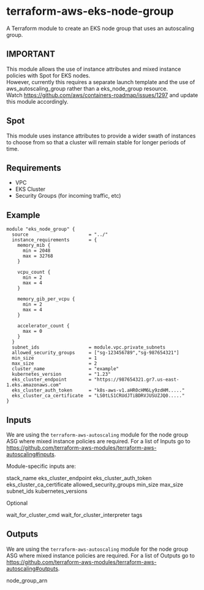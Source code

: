 # terraform-aws-eks-node-group

A Terraform module to create an EKS node group that uses an autoscaling group.

## IMPORTANT

This module allows the use of instance attributes and mixed instance policies with Spot for EKS nodes. 
<br>However, currently this requires a separate launch template and the use of aws_autoscaling_group rather than a eks_node_group resource.
<br>Watch https://github.com/aws/containers-roadmap/issues/1297 and update this module accordingly.

## Spot
This module uses instance attributes to provide a wider swath of instances to choose from so that a cluster will remain stable for longer periods of time.

## Requirements

* VPC
* EKS Cluster
* Security Groups (for incoming traffic, etc)


## Example

```
module "eks_node_group" {
  source                      = "../"
  instance_requirements       = {
    memory_mib {
      min = 2048
      max = 32768
    }

    vcpu_count {
      min = 2
      max = 4
    }

    memory_gib_per_vcpu {
      min = 2
      max = 4
    }

    accelerator_count {
      max = 0
    }
  }
  subnet_ids                  = module.vpc.private_subnets
  allowed_security_groups     = ["sg-123456789","sg-987654321"]
  min_size                    = 1
  max_size                    = 2
  cluster_name                = "example"
  kubernetes_version          = "1.23"
  eks_cluster_endpoint        = "https://987654321.gr7.us-east-1.eks.amazonaws.com"
  eks_cluster_auth_token      = "k8s-aws-v1.aHR0cHM6Ly9zdHM....."
  eks_cluster_ca_certificate  = "LS0tLS1CRUdJTiBDRVJUSUZJQ0....."
}
```

## Inputs

We are using the `terraform-aws-autoscaling` module for the node group ASG where mixed instance policies are required. For a list of Inputs go to https://github.com/terraform-aws-modules/terraform-aws-autoscaling#inputs.

Module-specific inputs are:

stack_name
eks_cluster_endpoint
eks_cluster_auth_token
eks_cluster_ca_certificate
allowed_security_groups
min_size
max_size
subnet_ids
kubernetes_versions

Optional

wait_for_cluster_cmd
wait_for_cluster_interpreter
tags

## Outputs

We are using the `terraform-aws-autoscaling` module for the node group ASG where mixed instance policies are required. For a list of Outputs go to https://github.com/terraform-aws-modules/terraform-aws-autoscaling#outputs.

node_group_arn